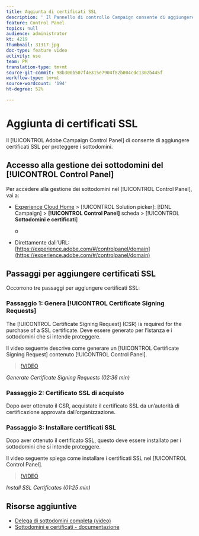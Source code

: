 ```yaml
---
title: Aggiunta di certificati SSL
description: ' Il Pannello di controllo Campaign consente di aggiungere certificati SSL per proteggere i sottodomini.'
feature: Control Panel
topics: null
audience: administrator
kt: 4219
thumbnail: 31317.jpg
doc-type: feature video
activity: use
team: PM
translation-type: tm+mt
source-git-commit: 98b300b507f4e315e7904f82b004cdc1302b445f
workflow-type: tm+mt
source-wordcount: '194'
ht-degree: 52%

---
```



# Aggiunta di certificati SSL

 Il [!UICONTROL Adobe Campaign Control Panel] di consente di aggiungere certificati SSL per proteggere i sottodomini.

## Accesso alla gestione dei sottodomini del [!UICONTROL Control Panel]

Per accedere alla gestione dei sottodomini nel [!UICONTROL Control Panel], vai a:

* [Experience Cloud Home](https://experience.adobe.com/#/home) > [!UICONTROL Solution picker]: [!DNL Campaign] > **[!UICONTROL Control Panel]** scheda > [!UICONTROL **Sottodomini e certificati**]

   o
* Direttamente dall’URL: [https://experience.adobe.com/#/controlpanel/domain](https://experience.adobe.com/#/controlpanel/domain)

## Passaggi per aggiungere certificati SSL

Occorrono tre passaggi per aggiungere certificati SSL:

### Passaggio 1: Genera [!UICONTROL Certificate Signing Requests]

The [!UICONTROL Certificate Signing Request] (CSR) is required for the purchase of a SSL certificate. Deve essere generato per l’istanza e i sottodomini che si intende proteggere.

Il video seguente descrive come generare un [!UICONTROL Certificate Signing Request] contenuto [!UICONTROL Control Panel].

>[!VIDEO](https://video.tv.adobe.com/v/31317?quality=12)

*Generate Certificate Signing Requests (02:36 min)*

### Passaggio 2: Certificato SSL di acquisto

Dopo aver ottenuto il CSR, acquistate il certificato SSL da un’autorità di certificazione approvata dall’organizzazione.

### Passaggio 3: Installare certificati SSL

Dopo aver ottenuto il certificato SSL, questo deve essere installato per i sottodomini che si intende proteggere.

Il video seguente spiega come installare i certificati SSL nel [!UICONTROL Control Panel].

>[!VIDEO](https://video.tv.adobe.com/v/31166?quality=12)

*Install SSL Certificates (01:25 min)*

## Risorse aggiuntive

* [Delega di sottodomini completa (video)](./subdomain-delegation.md)
* [Sottodomini e certificati - documentazione](https://docs.adobe.com/content/help/it-IT/control-panel/using/subdomains-and-certificates/renewing-subdomain-certificate.html)
